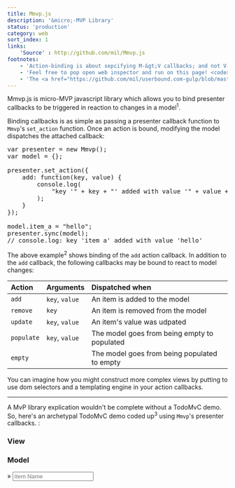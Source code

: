 ```yaml
---
title: Mmvp.js
description: '&micro;-MVP Library'
status: 'production'
category: web
sort_index: 1
links:
    'Source' : http://github.com/mil/Mmvp.js
footnotes:
    - 'Action-binding is about sepcifying M-&gt;V callbacks; and not V-&gt;M callbacks. After all V-&gt;M logic is typically handled as consequent of user-interaction and thus specified in user-interface callbacks.'
    - 'Feel free to pop open web inspector and run on this page! <code>Mmvp</code> is in global scope.'
    - 'The <a href="https://github.com/mil/userbound.com-gulp/blob/master/src/interfaces/demos/Mmvp.js/demo/js/todo.js">demo code</a> (68 SLOC) is only slighter heavier than the <a href="https://github.com/mil/userbound.com-gulp/blob/master/src/interfaces/demos/Mmvp.js/demo/Mmvp.js">Mmvp library</a> itself (40 SLOC)'
---
```


Mmvp.js is micro-MVP javascript library which allows you to bind presenter callbacks to be triggered in reaction to changes in a model<sup>1</sup>.

Binding callbacks is as simple as passing a presenter callback function to `Mmvp`'s `set_action` function.  Once an action is bound, modifying the model dispatches the attached callback:

<pre class='sh_javascript'>
var presenter = new Mmvp();
var model = {};

presenter.set_action({
    add: function(key, value) {
        console.log(
            "key '" + key + "' added with value '" + value + "'"
        );
    }
});

model.item_a = "hello";
presenter.sync(model);
// console.log: key 'item_a' added with value 'hello'</pre>
</pre>


The above example<sup>2</sup> shows binding of the `add` action callback. In addition to the `add` callback, the following callbacks may be bound to react to model changes:

|Action     |Arguments         | Dispatched when |
|:-------   |:-----------------|:-----------------------------------------|
|`add`      | `key`, `value`   | An item is added to the model               |
|`remove`   | `key`            | An item is removed from the model           |
|`update`   | `key`, `value`   | An item's value was udpated                 |
|`populate` | `key`, `value`   | The model goes from being empty to populated |
|`empty`    |                  | The model goes from being populated to empty  |


You can imagine how you might construct more complex views by putting to use dom selectors and a templating engine in your action callbacks.


<hr>

A MvP library explication wouldn't be complete without a TodoMvC demo. So, here's an archetypal TodoMvC demo coded up<sup>3</sup> using `Mmvp`'s presenter callbacks. :

<div class='interface-demo'>
<script type='text/javascript' src='/interfaces/Mmvp.js/demo/underscore.min.js'></script>
<script type='text/javascript' src='/interfaces/Mmvp.js/demo/Mmvp.js'></script>
<script type='text/javascript' src='/interfaces/Mmvp.js/demo/js/todo.js'></script>
<script type='text/javascript' src='/interfaces/Mmvp.js/demo/js/demo_page.js'></script>
<link rel='stylesheet' href='/interfaces/Mmvp.js/demo/css/style.css' />

<section id="demo" class='block'>
  <nav><h3 class='view active'>View</h3><h3 class='model'>Model</h3></nav>
  <section id='switcher'> 
    <section class='view active'>  
      <div id="viewpen"></div>
      <div id='newitem'>
        <span class='hint'>&raquo;</span>
        <input type='text' placeholder='Item Name'>
      </div>
    </section>
    <section class='model'><pre class='brush: js; toolbar: false;'></pre></section>
  </section>
</section>

</div>
